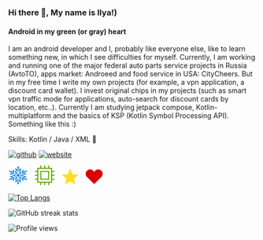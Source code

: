 ### Hi there 👋, My name is Ilya!)
#### Android in my green (or gray) heart
I am an android developer and I, probably like everyone else, like to learn something new, in which I see difficulties for myself. Currently, I am working and running one of the major federal auto parts service projects in Russia (AvtoTO), apps market: Androeed and food service in USA: CityCheers. But in my free time I write my own projects (for example, a vpn application, a discount card wallet). I invest original chips in my projects (such as smart vpn traffic mode for applications, auto-search for discount cards by location, etc..). Currently I am studying jetpack compose, Kotlin-multiplatform and the basics of KSP (Kotlin Symbol Processing API). Something like this :)

Skills: Kotlin / Java / XML 🔭 

[<img src='https://cdn.jsdelivr.net/npm/simple-icons@3.0.1/icons/github.svg' alt='github' height='40'>](https://github.com/Ilyandr)  [<img src='https://cdn.jsdelivr.net/npm/simple-icons@3.0.1/icons/icloud.svg' alt='website' height='40'>](https://play.google.com/store/apps/dev?id=6227604449612294907)  

<a href='https://archiveprogram.github.com/'><img src='https://raw.githubusercontent.com/acervenky/animated-github-badges/master/assets/acbadge.gif' width='40' height='40'></a> <a href='https://docs.github.com/en/developers'><img src='https://raw.githubusercontent.com/acervenky/animated-github-badges/master/assets/devbadge.gif' width='40' height='40'></a> <a href='https://stars.github.com/'><img src='https://raw.githubusercontent.com/acervenky/animated-github-badges/master/assets/starbadge.gif' width='35' height='35'></a> <a href='https://docs.github.com/en/github/supporting-the-open-source-community-with-github-sponsors'><img src='https://raw.githubusercontent.com/acervenky/animated-github-badges/master/assets/sponsorbadge.gif' width='35' height='35'></a> 

[![Top Langs](https://github-readme-stats.vercel.app/api/top-langs/?username=Ilyandr)](https://github.com/anuraghazra/github-readme-stats)

![GitHub streak stats](https://streak-stats.demolab.com/?user=Ilyandr)  

![Profile views](https://gpvc.arturio.dev/Ilyandr)  
